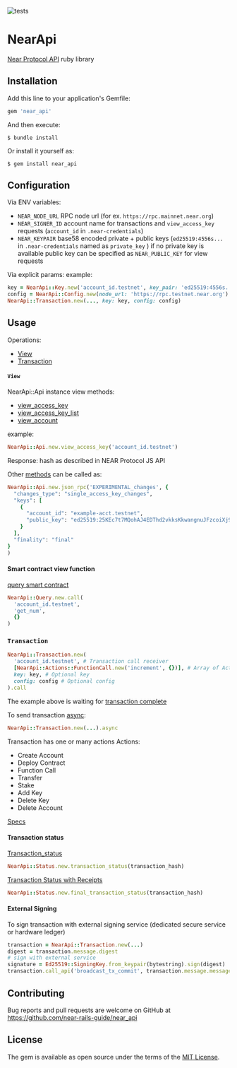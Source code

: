 ![tests](https://github.com/near-rails-guide/near_api/actions/workflows/ci.yml/badge.svg)
# NearApi

[Near Protocol API](https://docs.near.org/docs/api/overview) ruby library

## Installation

Add this line to your application's Gemfile:

```ruby
gem 'near_api'
```

And then execute:

    $ bundle install

Or install it yourself as:

    $ gem install near_api

## Configuration

Via ENV variables:
- `NEAR_NODE_URL` RPC node url (for ex. `https://rpc.mainnet.near.org`) 
- `NEAR_SIGNER_ID` account name for transactions and `view_access_key` requests (`account_id` in `.near-credentials`)
- `NEAR_KEYPAIR` base58 encoded private + public keys (`ed25519:4556s...` in `.near-credentials` named as `private_key` )
if no private key is available public key can be specified as `NEAR_PUBLIC_KEY` for view requests

Via explicit params:
example:
```ruby
key = NearApi::Key.new('account_id.testnet', key_pair: 'ed25519:4556s...')
config = NearApi::Config.new(node_url: 'https://rpc.testnet.near.org') 
NearApi::Transaction.new(..., key: key, config: config)
```

## Usage

Operations:
- [View](#view)
- [Transaction](#transaction)

#### `View`
NearApi::Api instance view methods:
- [view_access_key](https://docs.near.org/docs/api/rpc/access-keys#view-access-key)
- [view_access_key_list](https://docs.near.org/docs/api/rpc/access-keys#view-access-key-list)
- [view_account](https://docs.near.org/docs/api/rpc/contracts#view-account)

example:
```ruby
NearApi::Api.new.view_access_key('account_id.testnet')
```
Response: hash as described in NEAR Protocol JS API

Other [methods](https://docs.near.org/docs/api/rpc/access-keys#view-access-key-changes-single) can be called as:
```ruby
NearApi::Api.new.json_rpc('EXPERIMENTAL_changes', {
  "changes_type": "single_access_key_changes",
  "keys": [
    {
      "account_id": "example-acct.testnet",
      "public_key": "ed25519:25KEc7t7MQohAJ4EDThd2vkksKkwangnuJFzcoiXj9oM"
    }
  ],
  "finality": "final"
}
)
```

#### Smart contract view function
[query smart contract](https://docs.near.org/docs/api/rpc/contracts#call-a-contract-function)

```ruby
NearApi::Query.new.call(
  'account_id.testnet',
  'get_num',
  {}
)
```

### `Transaction`
```ruby
NearApi::Transaction.new(
  'account_id.testnet', # Transaction call receiver
  [NearApi::Actions::FunctionCall.new('increment', {})], # Array of Actions 
  key: key, # Optional key 
  config: config # Optional config
).call
```

The example above is waiting for [transaction complete](https://docs.near.org/docs/api/rpc/transactions#send-transaction-await)

To send transaction [async](https://docs.near.org/docs/api/rpc/transactions#send-transaction-async):
```ruby
NearApi::Transaction.new(...).async
```

Transaction has one or many actions
Actions:
- Create Account 
- Deploy Contract
- Function Call
- Transfer
- Stake
- Add Key
- Delete Key
- Delete Account

[Specs](https://github.com/near-rails-guide/near_api/tree/master/spec/near_api/actions)

#### Transaction status
[Transaction_status](https://docs.near.org/docs/api/rpc/transactions#transaction-status)
```ruby
NearApi::Status.new.transaction_status(transaction_hash)
```
[Transaction Status with Receipts](https://docs.near.org/docs/api/rpc/transactions#transaction-status-with-receipts)
```ruby
NearApi::Status.new.final_transaction_status(transaction_hash)
```

#### External Signing
To sign transaction with external signing service (dedicated secure service or hardware ledger)
```ruby
transaction = NearApi::Transaction.new(...)
digest = transaction.message.digest
# sign with external service 
signature = Ed25519::SigningKey.from_keypair(bytestring).sign(digest)
transaction.call_api('broadcast_tx_commit', transaction.message.message, signature)
```

## Contributing
Bug reports and pull requests are welcome on GitHub at https://github.com/near-rails-guide/near_api

## License

The gem is available as open source under the terms of the [MIT License](https://opensource.org/licenses/MIT).
